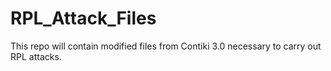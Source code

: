 # RPL_Attack_Files
This repo will contain modified files from Contiki 3.0 necessary to carry out RPL attacks.
